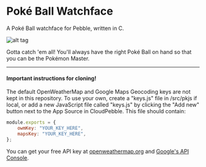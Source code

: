 # Poké Ball Watchface
A Poké Ball watchface for Pebble, written in C.

![alt tag](https://github.com/cheeseisdisgusting/poke-ball-watchface/blob/master/screenshots/Basalt.png)

Gotta catch 'em all! You'll always have the right Poké Ball on hand so that you can be the Pokémon Master.

- - - - -

#### Important instructions for cloning!

The default OpenWeatherMap and Google Maps Geocoding keys are not kept in this repository. To use your own, create a "keys.js" file in /src/pkjs if local, or add a new JavaScript file called "keys.js" by clicking the "Add new" button next to the App Source in CloudPebble. This file should contain:
```javascript
module.exports = {
	owmKey: "YOUR_KEY_HERE",
	mapsKey: "YOUR_KEY_HERE",
};
```
You can get your free API key at [openweathermap.org](https://openweathermap.org) and [Google's API Console](https://console.developers.google.com/).
